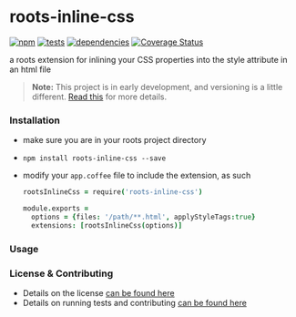# roots-inline-css

[![npm](https://badge.fury.io/js/roots-inline-css.svg?style=flat)](http://badge.fury.io/js/roots-inline-css) [![tests](https://badge.fury.io/travis/carrot/roots-inline-css/master.svg?style=flat)](https://travis-ci.org/carrot/roots-inline-css) [![dependencies](https://badge.fury.io/gemnasium/carrot/roots-inline-css.svg?style=flat)](https://gemnasium.com/carrot/roots-inline-css) [![Coverage Status](https://img.shields.io/coveralls/carrot/roots-inline-css.svg?style=flat)](https://coveralls.io/r/carrot/roots-inline-css?branch=master)

a roots extension for inlining your CSS properties into the style attribute in an html file

> **Note:** This project is in early development, and versioning is a little different. [Read this](http://markup.im/#q4_cRZ1Q) for more details.

### Installation

- make sure you are in your roots project directory
- `npm install roots-inline-css --save`
- modify your `app.coffee` file to include the extension, as such

  ```coffee
  rootsInlineCss = require('roots-inline-css')

  module.exports =
    options = {files: '/path/**.html', applyStyleTags:true}
    extensions: [rootsInlineCss(options)]
  ```

### Usage


### License & Contributing

- Details on the license [can be found here](LICENSE.md)
- Details on running tests and contributing [can be found here](contributing.md)
